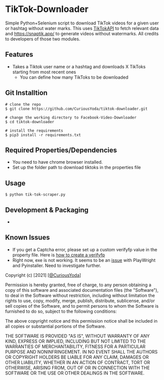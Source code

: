 # TikTok-Downloader
Simple Python+Selenium script to download TikTok videos for a given user or hashtag without water marks. 
This uses [TikTokAPI](https://davidteather.github.io/TikTok-Api/docs/) to fetch relevant data and https://snaptik.app/ to generate videos without watermarks. 
All credits to developers of those two modules. 


## Features
- Takes a Tiktok user name or a hashtag and downloads X TikToks starting from most recent ones
  - You can define how many TikToks to be downloaded
  

## Git Installtion
```
# clone the repo
$ git clone https://github.com/CuriousYoda/tiktok-downloader.git

# change the working directory to Facebook-Video-Downloader
$ cd tiktok-downloader

# install the requirements
$ pip3 install -r requirements.txt
```

## Required Properties/Dependencies
- You need to have chrome browser installed.
- Set up the folder path to download tiktoks in the properties file

## Usage
```
$ python tik-tok-scraper.py

```

## Development & Packaging
- 

## Known Issues
- If you get a Captcha error, please set up a custom verifyfp value in the property file. Here is [how to create a verifyfp](https://www.youtube.com/watch?v=MgjorCvPzxg)
- Right now, exe is not working. It seems to be an [issue](https://github.com/davidteather/TikTok-Api/issues/591) with PlayWright and Pyinstaller. Need to investigate further. 

Copyright (c) [2021] [[@CuriousYoda](https://twitter.com/CuriousYoda)]

Permission is hereby granted, free of charge, to any person obtaining a copy
of this software and associated documentation files (the "Software"), to deal
in the Software without restriction, including without limitation the rights
to use, copy, modify, merge, publish, distribute, sublicense, and/or sell
copies of the Software, and to permit persons to whom the Software is
furnished to do so, subject to the following conditions:

The above copyright notice and this permission notice shall be included in all
copies or substantial portions of the Software.

THE SOFTWARE IS PROVIDED "AS IS", WITHOUT WARRANTY OF ANY KIND, EXPRESS OR
IMPLIED, INCLUDING BUT NOT LIMITED TO THE WARRANTIES OF MERCHANTABILITY,
FITNESS FOR A PARTICULAR PURPOSE AND NONINFRINGEMENT. IN NO EVENT SHALL THE
AUTHORS OR COPYRIGHT HOLDERS BE LIABLE FOR ANY CLAIM, DAMAGES OR OTHER
LIABILITY, WHETHER IN AN ACTION OF CONTRACT, TORT OR OTHERWISE, ARISING FROM,
OUT OF OR IN CONNECTION WITH THE SOFTWARE OR THE USE OR OTHER DEALINGS IN THE
SOFTWARE.
